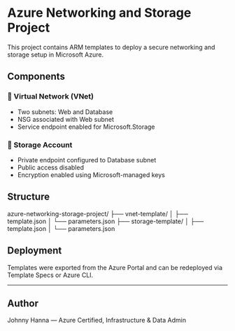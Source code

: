 # Azure Networking and Storage Project

This project contains ARM templates to deploy a secure networking and storage setup in Microsoft Azure.

## Components

### 🔹 Virtual Network (VNet)
- Two subnets: Web and Database
- NSG associated with Web subnet
- Service endpoint enabled for Microsoft.Storage

### 🔹 Storage Account
- Private endpoint configured to Database subnet
- Public access disabled
- Encryption enabled using Microsoft-managed keys

## Structure

azure-networking-storage-project/
├── vnet-template/
│ ├── template.json
│ └── parameters.json
├── storage-template/
│ ├── template.json
│ └── parameters.json


## Deployment

Templates were exported from the Azure Portal and can be redeployed via Template Specs or Azure CLI.

---

## Author

Johnny Hanna — Azure Certified, Infrastructure & Data Admin

